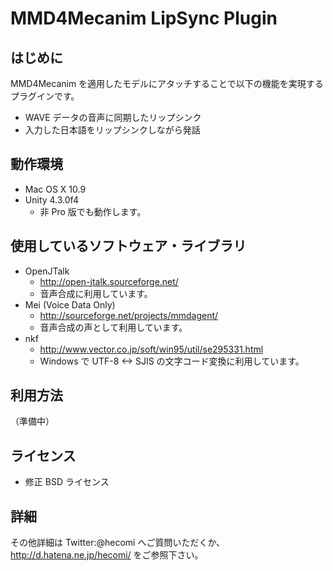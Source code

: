 MMD4Mecanim LipSync Plugin
==========================

はじめに
--------
MMD4Mecanim を適用したモデルにアタッチすることで以下の機能を実現するプラグインです。
- WAVE データの音声に同期したリップシンク
- 入力した日本語をリップシンクしながら発話


動作環境
--------
- Mac OS X 10.9
- Unity 4.3.0f4
	- 非 Pro 版でも動作します。

使用しているソフトウェア・ライブラリ
------------------------------------
- OpenJTalk
	- http://open-jtalk.sourceforge.net/
	- 音声合成に利用しています。
- Mei (Voice Data Only)
	- http://sourceforge.net/projects/mmdagent/
	- 音声合成の声として利用しています。
- nkf
	- http://www.vector.co.jp/soft/win95/util/se295331.html
	- Windows で UTF-8 <-> SJIS の文字コード変換に利用しています。

利用方法
--------
（準備中）

ライセンス
----------
- 修正 BSD ライセンス

詳細
----
その他詳細は Twitter:@hecomi へご質問いただくか、http://d.hatena.ne.jp/hecomi/ をご参照下さい。

